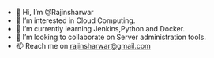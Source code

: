 - 👋 Hi, I’m @Rajinsharwar
- 👀 I’m interested in Cloud Computing.
- 🌱 I’m currently learning Jenkins,Python and Docker.
- 💞️ I’m looking to collaborate on Server administration tools.
- 📫 Reach me on rajinsharwar@gmail.com

<!---
Rajinsharwar/Rajinsharwar is a ✨ special ✨ repository because its `README.md` (this file) appears on your GitHub profile.
You can click the Preview link to take a look at your changes.
--->
